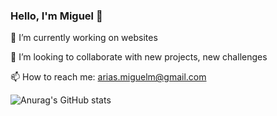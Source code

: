 ### Hello, I'm Miguel 👋


🔭 I’m currently working on websites

👯 I’m looking to collaborate with new projects,  new challenges


📫 How to reach me:  arias.miguelm@gmail.com


![Anurag's GitHub stats](https://github-readme-stats.vercel.app/api?username=arias-miguel&show_icons=true&theme=merko)
